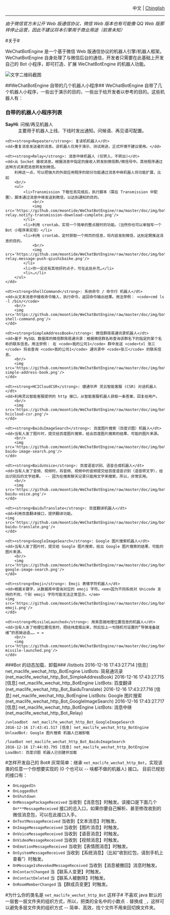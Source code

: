 <div style='text-align:right;'><span>中文</span> | <a href='/doc/ReadMe.Chinglish.md'>Chinglish</a></div>

----

*由于微信官方未公开 Web 版通信协议，微信 Web 版本也有可能像 QQ Web 版那样停止运营，因此不建议将本引擎用于商业用途（前景未知）*

#关于#

WeChatBotEngine 是一个基于微信 Web 版通信协议的机器人引擎/机器人框架。
WeChatBotEngine 自身处理了与微信后台的通信，开发者只需要在此基础上开发自己的 Bot 小程序，即可打造、扩展 WeChatBotEngine 的机器人功能。

![文字二维码截图](https://github.com/moontide/WeChatBotEngine/raw/master/doc/img/text-QR-code.png)

##WeChatBotEngine 自带的几个机器人小程序##
WeChatBotEngine 自带了几个机器人小程序，一些出于演示的目的，一些出于给开发者以参考的目的。这些机器人有：

### 自带的机器人小程序列表
<dl>
	<dt><strong>SayHi</strong>: 问候/再见机器人</dt>
	<dd>主要用于机器人上线、下线时发出通知。问候语、再见语可配置。</dd>

	<dt><strong>Repeater</strong>: 复读机机器人</dt>
	<dd>重复消息发送者的消息。该机器人仅用于演示、测试用途，正式环境不建议使用。</dd>

	<dt><strong>Relay</strong>: 消息中继机器人 (仅转入，不转出)</dt>
	<dd>从 Socket 接收消息，根据消息中指定的接收人转发到微信群/微信号中。其他程序通过这种方式来把消息转发到微信。
		利用这一点，可以把强大的外部应用程序的部分功能通过消息中继机器人将功能扩展，比如
		<br/>
		<ul>
			<li>Transmission 下载任务完成后，执行脚本（需在 Transmission 中配置），脚本通过消息中继发送到微信，以达到通知的目的。
				<br/>
				<img src='https://github.com/moontide/WeChatBotEngine/raw/master/doc/img/bot-relay.notify-transmission-download-complete.png'/>
			</li>
			<li>利用 crontab，实现一个简单的整点报时的功能。（当然你也可以单独写一个 Bot 小程序来实现）</li>
			<li>利用 crontab，定时获取一个网页的信息，将内容发到微信，达到定期推送消息的目的。
				<br/>
				<img src='https://github.com/moontide/WeChatBotEngine/raw/master/doc/img/bot-relay.message-push-qiushibaike.png'/>
			</li>
			<li>你一定还有其他好的点子，可在此处补充…</li>
			<li>…</li>
		</ul>
	</dd>

	<dt><strong>ShellCommand</strong>: 系统命令 / 命令行 机器人</dt>
	<dd>从文本消息中接收命令输入，执行命令，返回命令输出结果。用法举例： <code>cmd ls -l /bin/</code>
		<br/>
		<img src='https://github.com/moontide/WeChatBotEngine/raw/master/doc/img/bot-shell-command.png'/>
	</dd>

	<dt><strong>SimpleAddressBook</strong>: 微信群简易通讯录机器人</dt>
	<dd>基于 MySQL 数据库的微信群简易通讯录：根据微信群名称查询该群名下的指定的某个名称的联系信息。用法举例： 在 <code>我的公司1</code> 群中发送 <code>txl 张三</code> 将会查询 <code>我的公司1</code> 通讯录中 <code>张三</code> 的联系信息。
		<br/>
		<img src='https://github.com/moontide/WeChatBotEngine/raw/master/doc/img/bot-simple-address-book.png'/>
	</dd>

	<dt><strong>HCICloudCSR</strong>: 捷通华声 灵云智能客服 (CSR) 对话机器人</dt>
	<dd>利用灵云智能客服提供的 http 接口，从智能客服机器人获取一条答案，回复给用户。
		<br/>
		<img src='https://github.com/moontide/WeChatBotEngine/raw/master/doc/img/bot-hcicloud-csr.png'/>
	</dd>

	<dt><strong>BaiduImageSearch</strong>: 百度图片搜索（百度识图）机器人</dt>
	<dd>当有人发了图片时，提交给百度图片搜索，给出百度图片搜索的结果、可能的图片来源。
		<br/>
		<img src='https://github.com/moontide/WeChatBotEngine/raw/master/doc/img/bot-baidu-image-search.png'/>
	</dd>

	<dt><strong>BaiduVoice</strong>: 百度语音识别、语音合成机器人</dt>
	<dd>当有人发了音频、视频时，将音频、视频中的音频提交给百度语音识别（语音转文字），给出识别后的文字结果。 -- 因为在搜索聊天记录只能用文字来搜索，所以，非常实用。
		<br/>
		<img src='https://github.com/moontide/WeChatBotEngine/raw/master/doc/img/bot-baidu-voice.png'/>
	</dd>

	<dt><strong>BaiduTranslate</strong>: 百度翻译机器人</dt>
	<dd>利用百度翻译接口，提供翻译功能。
	<img src='https://github.com/moontide/WeChatBotEngine/raw/master/doc/img/bot-baidu-translate.png'/>
	</dd>

	<dt><strong>GoogleImageSearch</strong>: Google 图片搜索机器人</dt>
	<dd>当有人发了图片时，提交给 Google 图片搜索，给出 Google 图片搜索的结果、可能的图片来源。
		<br/>
		<img src='https://github.com/moontide/WeChatBotEngine/raw/master/doc/img/bot-google-image-search.png'/>
	</dd>

	<dt><strong>Emoji</strong>: Emoji 表情字符机器人</dt>
	<dd>根据关键字，从数据库中查询对应的 emoji 字符。<em>因为不同系统对 Unicode 支持的不同，个别 emoji 字符可能无法正常显示。</em>
	<img src='https://github.com/moontide/WeChatBotEngine/raw/master/doc/img/bot-emoji.png'/>
	</dd>

	<dt><strong>MissileLaunched</strong>: 用来恶搞地理位置信息的机器人</dt>
	<dd>当有人发了地理位置信息时，把经纬度报出来，然后加上一句随机可设置的“导弹准备就绪”的恶搞话语…… = =
		<br/>
		<img src='https://github.com/moontide/WeChatBotEngine/raw/master/doc/img/bot-missile-launched.png'/>
	</dd>
</dl>

###Bot 的动态加载、卸载###
	/listbots
	2016-12-16 17:43:27.714 [信息] net_maclife_wechat_http_BotEngine ListBots: 简易通讯录 (net_maclife_wechat_http_Bot_SimpleAddressBook)
	2016-12-16 17:43:27.715 [信息] net_maclife_wechat_http_BotEngine ListBots: 百度翻译 (net_maclife_wechat_http_Bot_BaiduTranslate)
	2016-12-16 17:43:27.716 [信息] net_maclife_wechat_http_BotEngine ListBots: Google 图片搜索 (net_maclife_wechat_http_Bot_GoogleImageSearch)
	2016-12-16 17:43:27.717 [信息] net_maclife_wechat_http_BotEngine ListBots: 消息中继 (net_maclife_wechat_http_Bot_Relay)

	/unloadbot  net_maclife_wechat_http_Bot_GoogleImageSearch
	2016-12-16 17:43:41.517 [信息] net_maclife_wechat_http_BotEngine UnloadBot: Google 图片搜索 机器人已被卸载

	/loadbot net_maclife_wechat_http_Bot_BaiduImageSearch
	2016-12-16 17:44:03.795 [信息] net_maclife_wechat_http_BotEngine LoadBot: 百度识图 机器人已创建并加载


#怎样开发自己的 Bot#
灰常简单：继承 `net_maclife_wechat_http_Bot`，实现该类的任意一个你想要实现的 (0 个也可以 -- 啥都不做的机器人) 接口。
目前已规划的接口有：

- `OnLoggedIn`
- `OnLoggedOut`
- `OnShutdown`
- `OnMessagePackageReceived` 当收到【消息包】时触发。该接口是下面几个 `On***MessageReceived` 接口的总入口，如果你要自己解析、甚至修改收到的微信消息包，可以在此接口入手。
- `OnTextMessageReceived` 当收到【文本消息】时触发。
- `OnImageMessageReceived` 当收到【图片消息】时触发。
- `OnVoiceMessageReceived` 当收到【语音消息】时触发。
- `OnVideoMessageReceived` 当收到【视频消息】时触发。
- `OnEmotionMessageReceived` 当收到【表情图消息】时触发。
- `OnSystemMessageReceived` 当收到【系统消息】（比如“收到红包，请到手机上查看”）时触发。
- `OnMessageIsRevokedMessageReceived` 当收到【消息被撤回】消息时触发。
- `OnContactChanged` 当【联系人变更】时触发。
- `OnContactDeleted` 当【联系人被删除】时触发。
- `OnRoomMemberChanged` 当【群成员变更】时触发。

#为什么你的类名是 `net_maclife_wechat_http_Bot` 这样子#
不喜欢 java 默认的一层套一层文件夹的组织方式，所以，把类的全名中的小数点 `.` 替换成 `_`，这样可以避免多层文件夹的组织方式 -- 简单、高效，找个文件不用来回切换文件夹。
